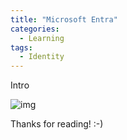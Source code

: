 ```yaml
---
title: "Microsoft Entra"
categories:
  - Learning
tags:
  - Identity
---
```


Intro

![img](../assets/images/2023-07-14-microsoft-entra.png)

Thanks for reading! :-)
